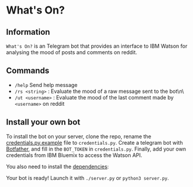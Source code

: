 # What's On?

## Information
`What's On?` is an Telegram bot that provides an interface to IBM Watson for analysing the mood of posts and comments on reddit.

## Commands

* `/help` Send help message
* `/rs <string>` : Evaluate the mood of a raw message sent to the bot\n\
* `/ut <username>` : Evaluate the mood of the last comment made by `<username>` on reddit


## Install your own bot

To install the bot on your server, clone the repo, rename the [credentials.py.example](credentials.py.example) file to `credentials.py`. Create a telegram bot with [Botfather](https://telegram.me/botfather), and fill in the `BOT_TOKEN` in `credentials.py`. Finally, add your own credentials from IBM Bluemix to access the Watson API.   

You also need to install the [dependencies](requirements.txt): 

Your bot is ready! Launch it with `./server.py` or `python3 server.py`.

